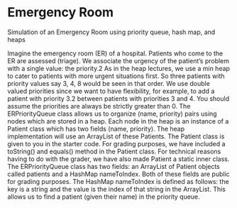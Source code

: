 # Emergency Room
Simulation of an Emergency Room using priority queue, hash map, and heaps

Imagine the emergency room (ER) of a hospital. Patients who come to the ER are assessed (triage). We
associate the urgency of the patient’s problem with a single value: the priority.2 As in the heap lectures, we
use a min heap to cater to patients with more urgent situations first. So three patients with priority values
say 3, 4, 8 would be seen in that order. We use double valued priorities since we want to have flexibility,
for example, to add a patient with priority 3.2 between patients with priorities 3 and 4. You should assume
the priorities are always be strictly greater than 0.
The ERPriorityQueue class allows us to organize (name, priority) pairs using nodes which are stored
in a heap. Each node in the heap is an instance of a Patient class which has two fields (name, priority).
The heap implementation will use an ArrayList of these Patients. The Patient class is given to you in the
starter code. For grading purposes, we have included a toString() and equals() method in the Patient class.
For technical reasons having to do with the grader, we have also made Patient a static inner class.
The ERPriorityQueue class has two fields: an ArrayList of Patient objects called patients and a
HashMap nameToIndex. Both of these fields are public for grading purposes. The HashMap nameToIndex is defined as follows: the key is a string and the value is the index of that string in the ArrayList.
This allows us to find a patient (given their name) in the priority queue.
